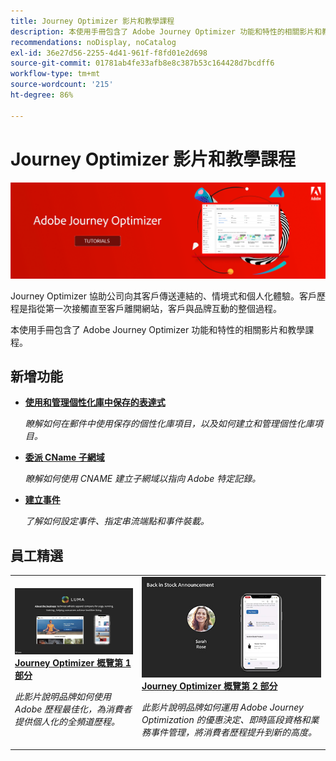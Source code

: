 ```yaml
---
title: Journey Optimizer 影片和教學課程
description: 本使用手冊包含了 Adobe Journey Optimizer 功能和特性的相關影片和教學課程。
recommendations: noDisplay, noCatalog
exl-id: 36e27d56-2255-4d41-961f-f8fd01e2d698
source-git-commit: 01781ab4fe33afb8e8c387b53c164428d7bcdff6
workflow-type: tm+mt
source-wordcount: '215'
ht-degree: 86%

---
```



# Journey Optimizer 影片和教學課程

![](./assets/ajo-banner.png)

Journey Optimizer 協助公司向其客戶傳送連結的、情境式和個人化體驗。客戶歷程是指從第一次接觸直至客戶離開網站，客戶與品牌互動的整個過程。 

本使用手冊包含了 Adobe Journey Optimizer 功能和特性的相關影片和教學課程。

## 新增功能

* **[使用和管理個性化庫中保存的表達式](/help/personalize-content/use-and-manage-saved-expressions-in-personalization-library.md)**

   *瞭解如何在郵件中使用保存的個性化庫項目，以及如何建立和管理個性化庫項目。*

* **[委派 CName 子網域](/help/set-up-email-channel/delegate-cname-subdomains.md)**

   *瞭解如何使用 CNAME 建立子網域以指向 Adobe 特定記錄。*

* **[建立事件](/help/set-up-journeys/create-events.md)**

   *了解如何設定事件、指定串流端點和事件裝載。*


## 員工精選

<table>
<tr>
  <td>
    <a href="./introduction/journey-optimizer-overview-part-1.md">
      <img alt="Journey Optimizer 概覽第 1 部分 - 傳送全頻道歷程（影片）" src="./assets/334174.jpg"/>
    </a>
    <div>
      <a href="./introduction/journey-optimizer-overview-part-1.md">
    <strong>Journey Optimizer 概覽第 1 部分  </strong>
    </a>
    </div>
    <p>
    <em>此影片說明品牌如何使用 Adobe 歷程最佳化，為消費者提供個人化的全頻道歷程。</em>
    <p>
  </td>
    <td>
    <a href="./introduction/journey-optimizer-overview-part-2.md">
      <img alt="Journey Optimizer 概覽第 2 部分 - 傳送全頻道歷程（影片）" src="./assets/334175.jpg"/>
    </a>
    <div>
      <a href="./introduction/journey-optimizer-overview-part-2.md">
    <strong>Journey Optimizer 概覽第 2 部分  </strong>
    </a>
    </div>
    <p>
    <em>此影片說明品牌如何運用 Adobe Journey Optimization 的優惠決定、即時區段資格和業務事件管理，將消費者歷程提升到新的高度。</em>
    <p>
  </td>
</table>
